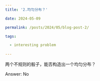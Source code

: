 ```yaml
---
title: '2.均匀分布？'

date: 2024-05-09

permalink: /posts/2024/05/blog-post-2/

tags:

  - interesting problem
  
---
```


两个不规则的骰子，能否构造出一个均匀分布？

Answer: No 
